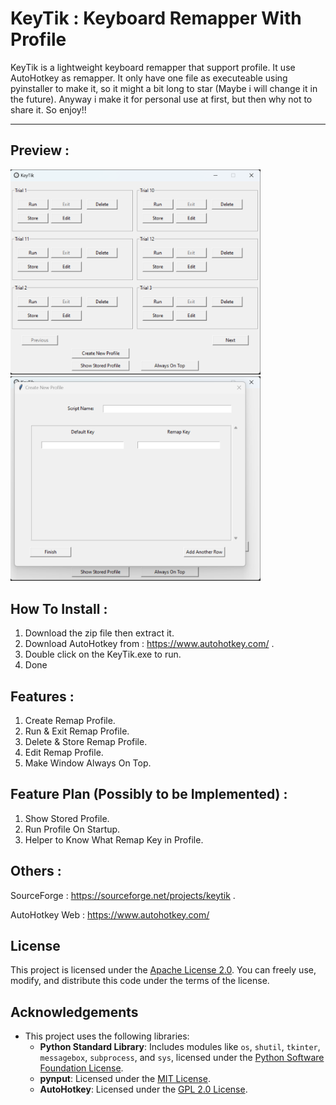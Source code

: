 # KeyTik : Keyboard Remapper With Profile
  KeyTik is a lightweight keyboard remapper that support profile. It use AutoHotkey as remapper.
It only have one file as executeable using pyinstaller to make it, so it might a bit long to 
star (Maybe i will change it in the future). Anyway i make it for personal use at first, but then 
why not to share it. So enjoy!!

------------------------------------------------------------------------------------------------------------------------------------------------------------------------------

## Preview :

<img src="Data/Picture/Preview.png" alt="Preview" width="400" />
<img src="Data/Picture/Preview_CreateProfile.png" alt="Preview_CreateProfile" width="400" />


## How To Install :
1. Download the zip file then extract it.
2. Download AutoHotkey from : https://www.autohotkey.com/ .
3. Double click on the KeyTik.exe to run.
4. Done


## Features :
1. Create Remap Profile.
2. Run & Exit Remap Profile.
3. Delete & Store Remap Profile.
4. Edit Remap Profile.
5. Make Window Always On Top.


## Feature Plan (Possibly to be Implemented) :
1. Show Stored Profile.
2. Run Profile On Startup.
3. Helper to Know What Remap Key in Profile.


## Others :
SourceForge : https://sourceforge.net/projects/keytik .

AutoHotkey Web :
https://www.autohotkey.com/


## License

This project is licensed under the [Apache License 2.0](http://www.apache.org/licenses/LICENSE-2.0). You can freely use, modify, and distribute this code under the terms of the license.


## Acknowledgements
- This project uses the following libraries:
  - **Python Standard Library**: Includes modules like `os`, `shutil`, `tkinter`, `messagebox`, `subprocess`, and `sys`, licensed under the [Python Software Foundation License](https://docs.python.org/3/license.html).
  - **pynput**: Licensed under the [MIT License](https://github.com/mosespalmer/pynput/blob/master/LICENSE).
  - **AutoHotkey**: Licensed under the [GPL 2.0 License](https://www.autohotkey.com/docs/v1/v1-changes.htm#Licenses).
